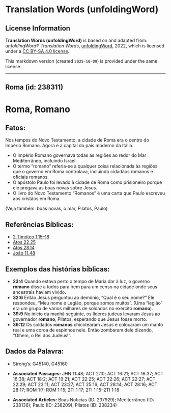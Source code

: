 # Translation Words (unfoldingWord)

## License Information

**Translation Words (unfoldingWord)** is based on and adapted from: _unfoldingWord® Translation Words_, [unfoldingWord](https://unfoldingword.org/utw), 2022, which is licensed under a [CC BY-SA 4.0 license](https://creativecommons.org/licenses/by-sa/4.0/legalcode.en).

This markdown version (created `2025-10-09`) is provided under the same license.



--------------------------------

## Roma (id: 238311)

Roma, Romano
============

Fatos:
------

Nos tempos do Novo Testamento, a cidade de Roma era o centro do Império Romano. Agora é a capital do país moderno da Itália.

* O Império Romano governava todas as regiões ao redor do Mar Mediterrâneo, incluindo Israel.
* O termo “romano” referia\-se a qualquer coisa relacionada às regiões que o governo em Roma controlava, incluindo cidadãos romanos e oficiais romanos.
* O apóstolo Paulo foi levado à cidade de Roma como prisioneiro porque ele pregava as boas novas sobre Jesus.
* O livro do Novo Testamento “Romanos” é uma carta que Paulo escreveu aos cristãos em Roma.

(Veja também: boas novas, o mar, Pilatos, Paulo)

Referências Bíblicas:
---------------------

* [2 Timóteo 1\.15–18](https://ref.ly/2Tim1:15-2Tim1:18)
* [Atos 22\.25](https://ref.ly/Acts22:25)
* [Atos 28\.14](https://ref.ly/Acts28:14)
* [João 11\.48](https://ref.ly/John11:48)

Exemplos das histórias bíblicas:
--------------------------------

* **23:4** Quando estava perto o tempo de Maria dar à luz, o governo **romano** disse a todos para irem para um censo na cidade onde seus ancestrais haviam vivido.
* **32:6** Então Jesus perguntou ao demônio, “Qual é o seu nome?” Ele respondeu, “Meu nome é Legião, porque somos muitos”. (Uma “legião” era um grupo de vários milhares de soldados no exército **romano**).
* **39:9** No início da manhã seguinte, os líderes judeus levaram Jesus ao governador **romano**, Pilatos, esperando que Jesus fosse morto.
* **39:12** Os soldados **romanos** chicotearam Jesus e colocaram um manto real e uma coroa de espinhos nele. Então zombaram dele dizendo, “Olhem, o Rei dos Judeus!”.

Dados da Palavra:
-----------------

* Strong’s: G45140, G45160

* **Associated Passages:** JHN 11:48; ACT 2:10; ACT 16:21; ACT 16:37; ACT 16:38; ACT 18:2; ACT 19:21; ACT 22:25; ACT 22:26; ACT 22:27; ACT 22:29; ACT 23:11; ACT 23:27; ACT 25:16; ACT 28:14; ACT 28:16; ACT 28:17; ROM 1:7; ROM 1:15; 2TI 1:17; 2TI 1:15–2TI 1:18
* **Associated Articles:** Boas Notícias (ID: 237929); Mediterrâneo (ID: 238136); Paulo (ID: 238209); Pilatos (ID: 238234)

